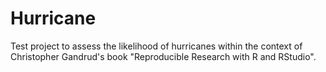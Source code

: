 Hurricane
=========
Test project to assess the likelihood of hurricanes within the context of Christopher Gandrud's book "Reproducible Research with R and RStudio".
